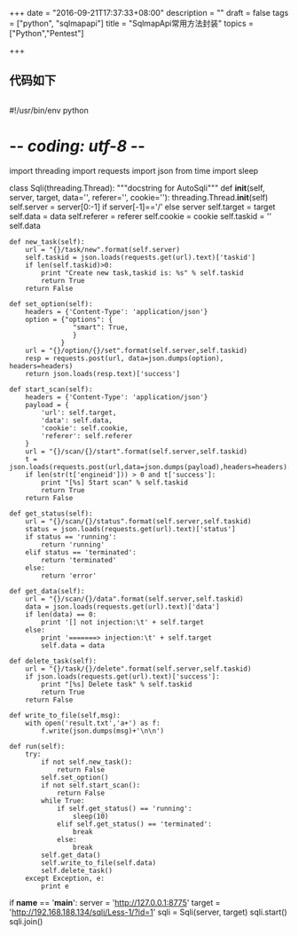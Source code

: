 +++
date = "2016-09-21T17:37:33+08:00"
description = ""
draft = false
tags = ["python", "sqlmapapi"]
title = "SqlmapApi常用方法封装"
topics = ["Python","Pentest"]

+++

## 代码如下
> ```python
#!/usr/bin/env python
# -*- coding: utf-8 -*-

import threading
import requests
import json
from time import sleep

class Sqli(threading.Thread):
    """docstring for AutoSqli"""
    def __init__(self, server, target, data='', referer='', cookie=''):
        threading.Thread.__init__(self)
        self.server = server[0:-1] if server[-1]=='/' else server
        self.target = target
        self.data = data
        self.referer = referer
        self.cookie = cookie
        self.taskid = ''
        self.data

    def new_task(self):
        url = "{}/task/new".format(self.server)
        self.taskid = json.loads(requests.get(url).text)['taskid']
        if len(self.taskid)>0:
            print "Create new task,taskid is: %s" % self.taskid
            return True
        return False

    def set_option(self):
        headers = {'Content-Type': 'application/json'}
        option = {"options": {
                    "smart": True,
                    }
                 }
        url = "{}/option/{}/set".format(self.server,self.taskid)
        resp = requests.post(url, data=json.dumps(option), headers=headers)
        return json.loads(resp.text)['success']

    def start_scan(self):
        headers = {'Content-Type': 'application/json'}
        payload = {
            'url': self.target,
            'data': self.data,
            'cookie': self.cookie,
            'referer': self.referer
        }
        url = "{}/scan/{}/start".format(self.server,self.taskid)
        t = json.loads(requests.post(url,data=json.dumps(payload),headers=headers).text)
        if len(str(t['engineid'])) > 0 and t['success']:
            print "[%s] Start scan" % self.taskid
            return True
        return False

    def get_status(self):
        url = "{}/scan/{}/status".format(self.server,self.taskid)
        status = json.loads(requests.get(url).text)['status']
        if status == 'running':
            return 'running'
        elif status == 'terminated':
            return 'terminated'
        else:
            return 'error'

    def get_data(self):
        url = "{}/scan/{}/data".format(self.server,self.taskid)
        data = json.loads(requests.get(url).text)['data']
        if len(data) == 0:
            print '[] not injection:\t' + self.target
        else:
            print '=======> injection:\t' + self.target
            self.data = data

    def delete_task(self):
        url = "{}/task/{}/delete".format(self.server,self.taskid)
        if json.loads(requests.get(url).text)['success']:
            print "[%s] Delete task" % self.taskid
            return True
        return False

    def write_to_file(self,msg):
        with open('result.txt','a+') as f:
            f.write(json.dumps(msg)+'\n\n')

    def run(self):
        try:
            if not self.new_task():
                return False
            self.set_option()
            if not self.start_scan():
                return False
            while True:
                if self.get_status() == 'running':
                    sleep(10)
                elif self.get_status() == 'terminated':
                    break
                else:
                    break
            self.get_data()
            self.write_to_file(self.data)
            self.delete_task()
        except Exception, e:
            print e

if __name__ == '__main__':
    server = 'http://127.0.0.1:8775'
    target = 'http://192.168.188.134/sqli/Less-1/?id=1'
    sqli = Sqli(server, target)
    sqli.start()
    sqli.join()
```